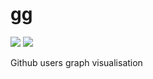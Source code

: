 # gg

![](https://github.com/piotrpersona/gg/workflows/CI/badge.svg?branch=master)
![](https://github.com/piotrpersona/gg/workflows/CI/badge.svg?branch=develop)

Github users graph visualisation
